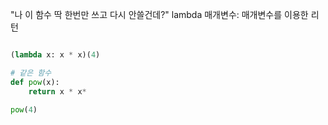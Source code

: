 
"나 이 함수 딱 한번만 쓰고 다시 안쓸건데?"
lambda 매개변수: 매개변수를 이용한 리턴

```python

(lambda x: x * x)(4)

# 같은 함수
def pow(x):
	return x * x*

pow(4)
```

